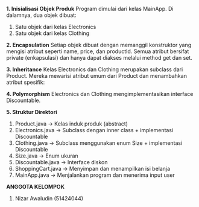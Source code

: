 **1. Inisialisasi Objek Produk**
Program dimulai dari kelas MainApp.
Di dalamnya, dua objek dibuat:
1. Satu objek dari kelas Electronics
2. Satu objek dari kelas Clothing

**2. Encapsulation**
Setiap objek dibuat dengan memanggil konstruktor yang mengisi atribut seperti name, price, dan productId.
Semua atribut bersifat private (enkapsulasi) dan hanya dapat diakses melalui method get dan set.

**3. Inheritance**
Kelas Electronics dan Clothing merupakan subclass dari Product.
Mereka mewarisi atribut umum dari Product dan menambahkan atribut spesifik:

**4. Polymorphism**
Electronics dan Clothing mengimplementasikan interface Discountable.

**5. Struktur Direktori**
1. Product.java → Kelas induk produk (abstract)
2. Electronics.java → Subclass dengan inner class + implementasi Discountable
3. Clothing.java → Subclass menggunakan enum Size + implementasi Discountable
4. Size.java → Enum ukuran
5. Discountable.java → Interface diskon
6. ShoppingCart.java → Menyimpan dan menampilkan isi belanja
7. MainApp.java → Menjalankan program dan menerima input user

**ANGGOTA KELOMPOK**
1. Nizar Awaludin (51424044)

